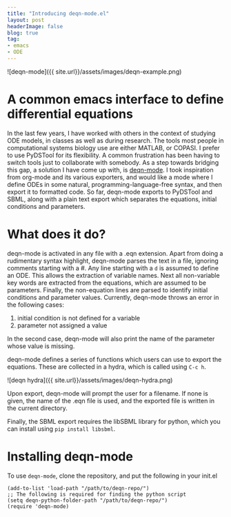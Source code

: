 ```yaml
---
title: "Introducing deqn-mode.el"
layout: post
headerImage: false
blog: true
tag:
- emacs
- ODE
---
```


![deqn-mode]({{ site.url}}/assets/images/deqn-example.png)

# A common emacs interface to define differential equations
In the last few years, I have worked with others in the context of
studying ODE models, in classes as well as during research. The tools
most people in computational systems biology use are either MATLAB, or
COPASI. I prefer to use PyDSTool for its flexibility. A common
frustration has been having to switch tools just to collaborate with
somebody. As a step towards bridging this gap, a solution I have come
up with, is [deqn-mode](https://github.com/amoghpj/deqn-mode.el). I
took inspiration from org-mode and its various exporters, and would
like a mode where I define ODEs in some natural,
programming-language-free syntax, and then export it to formatted
code. So far, deqn-mode exports to PyDSTool and SBML, along with a
plain text export which separates the equations, initial conditions
and parameters.

# What does it do?
deqn-mode is activated in any file with a .eqn extension.  Apart from
doing a rudimentary syntax highlight, deqn-mode parses the text in a
file, ignoring comments starting with a #. Any line starting with a
`d` is assumed to define an ODE. This allows the extraction of
variable names. Next all non-variable key words are extracted from the
equations, which are assumed to be parameters. Finally, the
non-equation lines are parsed to identify initial conditions and
parameter values. Currently, deqn-mode throws an error in the
following cases:

1. initial condition is not defined for a variable
2. parameter not assigned a value

In the second case, deqn-mode will also print the name of the
parameter whose value is missing. 

deqn-mode defines a series of functions which users can use to
export the equations. These are collected in a hydra, which is called
using `C-c h`. 

![deqn hydra]({{ site.url}}/assets/images/deqn-hydra.png)

Upon export, deqn-mode will prompt the user for a filename. If none is given,
the name of the .eqn file is used, and the exported file is written in the 
current directory.

Finally, the SBML export requires the libSBML library for python, which you can install
using `pip install libsbml`. 

# Installing deqn-mode
To use `deqn-mode`, clone the repository, and put the following in
your init.el

```emacs-lisp
(add-to-list 'load-path "/path/to/deqn-repo/")
;; The following is required for finding the python script
(setq deqn-python-folder-path "/path/to/deqn-repo/")
(require 'deqn-mode)
```



